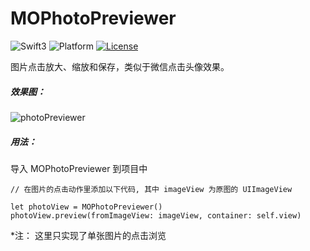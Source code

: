 # MOPhotoPreviewer

![Swift3](https://img.shields.io/badge/Swift-3.0-orange.svg)
![Platform](https://img.shields.io/badge/Platform-iOS-lightgrey.svg)
[![License](https://img.shields.io/badge/license-MIT-blue.svg?style=flat)](https://coding.net/u/four4/p/Diary/git/blob/master/LICENSE)

图片点击放大、缩放和保存，类似于微信点击头像效果。

##### 效果图：

![photoPreviewer](http://7xsjfr.com1.z0.glb.clouddn.com/photoPreviewer.gif)

##### 用法：

导入 MOPhotoPreviewer 到项目中

```
// 在图片的点击动作里添加以下代码, 其中 imageView 为原图的 UIImageView

let photoView = MOPhotoPreviewer()
photoView.preview(fromImageView: imageView, container: self.view)

```

*注： 这里只实现了单张图片的点击浏览
